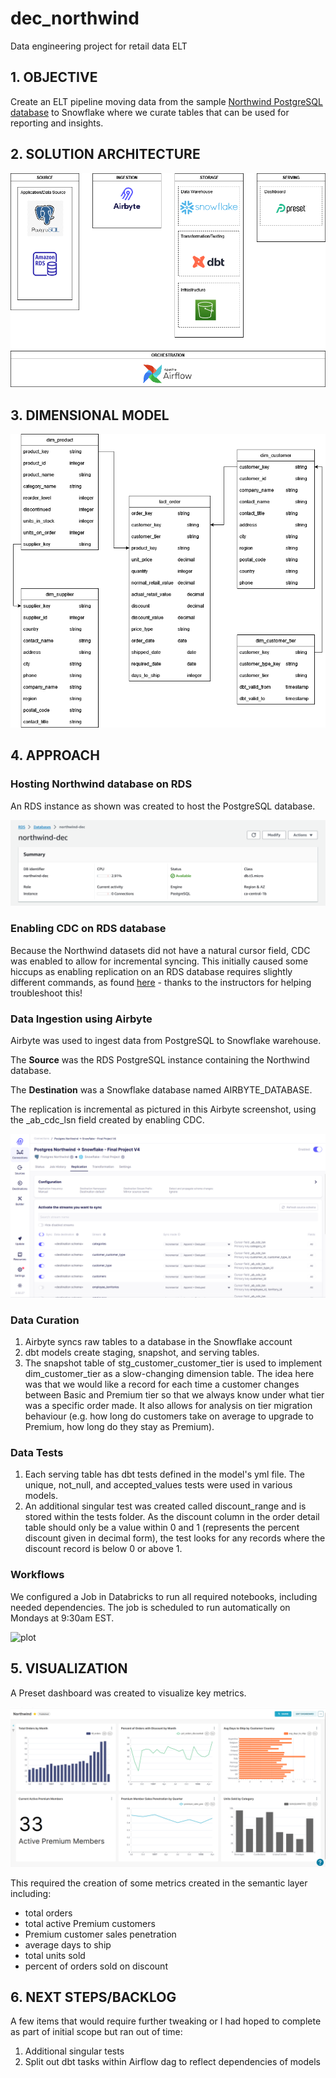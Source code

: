 # dec_northwind
Data engineering project for retail data ELT

## 1. OBJECTIVE
Create an ELT pipeline moving data from the sample <a href="https://www.postgresqltutorial.com/postgresql-getting-started/postgresql-sample-database">Northwind PostgreSQL database</a> to Snowflake where we curate tables that can be used for reporting and insights.

## 2. SOLUTION ARCHITECTURE
![plot](./readme_images/dec_northwind_solution_architecture.png)

## 3. DIMENSIONAL MODEL
![plot](./readme_images/dec_northwind_erd.png)

## 4. APPROACH
### Hosting Northwind database on RDS
An RDS instance as shown was created to host the PostgreSQL database.

![plot](./readme_images/dec_northwind_rds.png)

### Enabling CDC on RDS database
Because the Northwind datasets did not have a natural cursor field, CDC was enabled to allow for incremental syncing. This initially caused some hiccups as enabling replication on an RDS database requires slightly different commands, as found <a href="https://stackoverflow.com/questions/61912680/postgres-aws-rds-failed-to-create-replication-users">here</a> - thanks to the instructors for helping troubleshoot this!


### Data Ingestion using Airbyte
Airbyte was used to ingest data from PostgreSQL to Snowflake warehouse.

The **Source** was the RDS PostgreSQL instance containing the Northwind database.

The **Destination** was a Snowflake database named AIRBYTE_DATABASE. 

The replication is incremental as pictured in this Airbyte screenshot, using the _ab_cdc_lsn field created by enabling CDC.

![plot](./readme_images/dec_northwind_airbyte.png)

### Data Curation
1. Airbyte syncs raw tables to a database in the Snowflake account
2. dbt models create staging, snapshot, and serving tables. 
3. The snapshot table of stg_customer_customer_tier is used to implement dim_customer_tier as a slow-changing dimension table. The idea here was that we would like a record for each time a customer changes between Basic and Premium tier so that we always know under what tier was a specific order made. It also allows for analysis on tier migration behaviour (e.g. how long do customers take on average to upgrade to Premium, how long do they stay as Premium).

### Data Tests
1. Each serving table has dbt tests defined in the model's yml file. The unique, not_null, and accepted_values tests were used in various models.
2. An additional singular test was created called discount_range and is stored within the tests folder. As the discount column in the order detail table should only be a value within 0 and 1 (represents the percent discount given in decimal form), the test looks for any records where the discount record is below 0 or above 1.

### Workflows
We configured a Job in Databricks to run all required notebooks, including needed dependencies. 
The job is scheduled to run automatically on Mondays at 9:30am EST.

![plot](./dec_project2_workflow.png)

## 5. VISUALIZATION
A Preset dashboard was created to visualize key metrics. 

![plot](./readme_images/dec_northwind_preset.png)

This required the creation of some metrics created in the semantic layer including: 
- total orders
- total active Premium customers
- Premium customer sales penetration
- average days to ship
- total units sold
- percent of orders sold on discount

## 6. NEXT STEPS/BACKLOG
A few items that would require further tweaking or I had hoped to complete as part of initial scope but ran out of time:
1. Additional singular tests
2. Split out dbt tasks within Airflow dag to reflect dependencies of models

